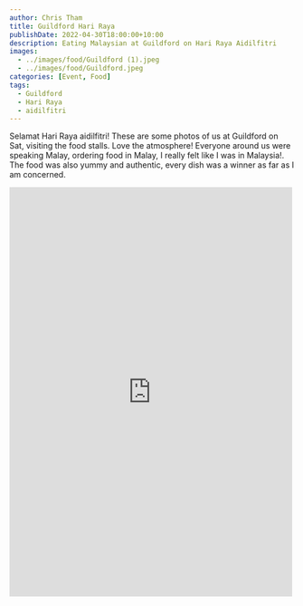 ```yaml
---
author: Chris Tham
title: Guildford Hari Raya
publishDate: 2022-04-30T18:00:00+10:00
description: Eating Malaysian at Guildford on Hari Raya Aidilfitri
images:
  - ../images/food/Guildford (1).jpeg
  - ../images/food/Guildford.jpeg
categories: [Event, Food]
tags:
  - Guildford
  - Hari Raya
  - aidilfitri
---
```


Selamat Hari Raya aidilfitri! These are some photos of us at Guildford on Sat, visiting the food stalls. Love the atmosphere! Everyone around us were speaking Malay, ordering food in Malay, I really felt like I was in Malaysia!. The food was also yummy and authentic, every dish was a winner as far as I am concerned.

<iframe src="https://www.facebook.com/plugins/post.php?href=https%3A%2F%2Fwww.facebook.com%2Fchris1.tham%2Fposts%2Fpfbid0QFyGvdbJs6ayGmCSYbxfqvga1Jw6jjAQBLJW9iu2Xvxw3GGCpwa8V1bYQqH1847kl&show_text=true&width=500" width="500" height="723" style="border:none;overflow:hidden" scrolling="no" frameborder="0" allowfullscreen="true" allow="autoplay; clipboard-write; encrypted-media; picture-in-picture; web-share"></iframe>
